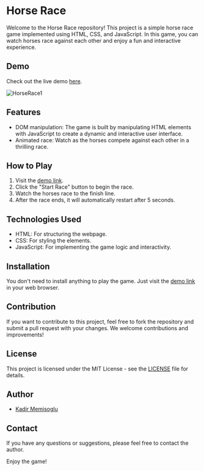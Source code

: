 # Horse Race

Welcome to the Horse Race repository! This project is a simple horse race game implemented using HTML, CSS, and JavaScript. In this game, you can watch horses race against each other and enjoy a fun and interactive experience.

## Demo

Check out the live demo [here](https://kaadirm.github.io/Horse-Race/).

![HorseRace1](https://github.com/Kaadirm/Horse-Race/assets/141996672/761d410e-4fcf-46a7-8b67-a3a99d4d6c44)

## Features

- DOM manipulation: The game is built by manipulating HTML elements with JavaScript to create a dynamic and interactive user interface.
- Animated race: Watch as the horses compete against each other in a thrilling race.

## How to Play

1. Visit the [demo link](https://kaadirm.github.io/Horse-Race/).
2. Click the "Start Race" button to begin the race.
3. Watch the horses race to the finish line.
4. After the race ends, it will automatically restart after 5 seconds.

## Technologies Used

- HTML: For structuring the webpage.
- CSS: For styling the elements.
- JavaScript: For implementing the game logic and interactivity.

## Installation

You don't need to install anything to play the game. Just visit the [demo link](https://kaadirm.github.io/Horse-Race/) in your web browser.

## Contribution

If you want to contribute to this project, feel free to fork the repository and submit a pull request with your changes. We welcome contributions and improvements!

## License

This project is licensed under the MIT License - see the [LICENSE](LICENSE) file for details.

## Author

- [Kadir Memisoglu](https://github.com/Kaadirm)

## Contact

If you have any questions or suggestions, please feel free to contact the author.

Enjoy the game!
